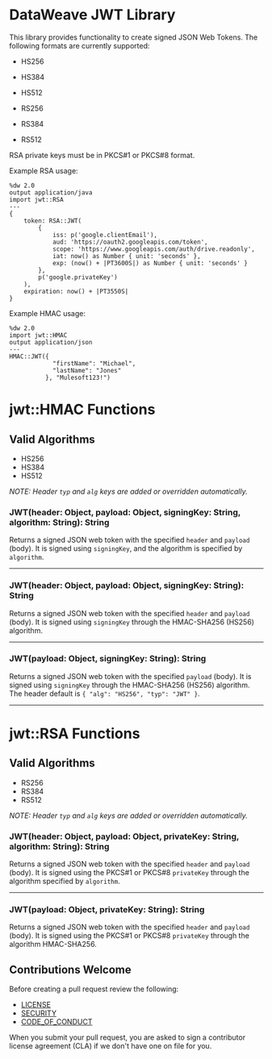 # DataWeave JWT Library

This library provides functionality to create signed JSON Web Tokens. The following formats are currently supported:

* HS256
* HS384
* HS512

* RS256
* RS384
* RS512

RSA private keys must be in PKCS#1 or PKCS#8 format.

Example RSA usage:

```dataweave
%dw 2.0
output application/java
import jwt::RSA
---
{
	token: RSA::JWT(
		{
			iss: p('google.clientEmail'),
			aud: 'https://oauth2.googleapis.com/token',
			scope: 'https://www.googleapis.com/auth/drive.readonly',
			iat: now() as Number { unit: 'seconds' },
			exp: (now() + |PT3600S|) as Number { unit: 'seconds' }
		},
		p('google.privateKey')
	),
	expiration: now() + |PT3550S|
}
```

Example HMAC usage:

```dataweave
%dw 2.0
import jwt::HMAC
output application/json
---
HMAC::JWT({
            "firstName": "Michael",
            "lastName": "Jones"
          }, "Mulesoft123!")
```

# jwt::HMAC Functions

## Valid Algorithms

- HS256
- HS384
- HS512

_*NOTE: Header `typ` and `alg` keys are added or overridden automatically.*_

### JWT(header: Object, payload: Object, signingKey: String, algorithm: String): String

Returns a signed JSON web token with the specified `header` and `payload` (body). It is signed using `signingKey`, and the algorithm is specified by `algorithm`.
__________________________________________

### JWT(header: Object, payload: Object, signingKey: String): String

Returns a signed JSON web token with the specified `header` and `payload` (body). It is signed using `signingKey` through the HMAC-SHA256 (HS256) algorithm.
__________________________________________

### JWT(payload: Object, signingKey: String): String

Returns a signed JSON web token with the specified `payload` (body). It is signed using `signingKey` through the HMAC-SHA256 (HS256) algorithm. The header default is `{ "alg": "HS256", "typ": "JWT" }`.
__________________________________________

# jwt::RSA Functions

## Valid Algorithms

- RS256
- RS384
- RS512

_*NOTE: Header `typ` and `alg` keys are added or overridden automatically.*_


### JWT(header: Object, payload: Object, privateKey: String, algorithm: String): String

Returns a signed JSON web token with the specified `header` and `payload` (body). It is signed using the PKCS#1 or PKCS#8 `privateKey` through the algorithm specified by `algorithm`.
__________________________________________

### JWT(payload: Object, privateKey: String): String

Returns a signed JSON web token with the specified `header` and `payload` (body). It is signed using the PKCS#1 or PKCS#8 `privateKey` through the algorithm HMAC-SHA256.

## Contributions Welcome

Before creating a pull request review the following:

* [LICENSE](LICENSE.txt)
* [SECURITY](SECURITY.md)
* [CODE_OF_CONDUCT](CODE_OF_CONDUCT.md)

When you submit your pull request, you are asked to sign a contributor license agreement (CLA) if we don't have one on file for you.